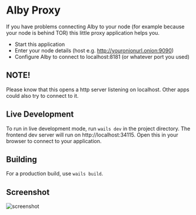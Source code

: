 # Alby Proxy

If you have problems connecting Alby to your node (for example because your node is behind TOR)
this little proxy application helps you.

* Start this application
* Enter your node details (host e.g. http://youronionurl.onion:9090)
* Configure Alby to connect to localhost:8181 (or whatever port you used)

## NOTE!

Please know that this opens a http server listening on localhost. Other apps could also try to connect to it.  


## Live Development

To run in live development mode, run `wails dev` in the project directory. The frontend dev server will run
on http://localhost:34115. Open this in your browser to connect to your application.

## Building

For a production build, use `wails build`.


## Screenshot
![screenshot](https://user-images.githubusercontent.com/318/144708994-afeea78d-57d9-40b3-a5e3-077ff90fafd8.png)
